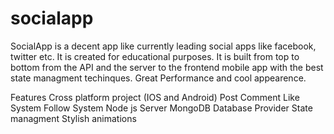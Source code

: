 # socialapp

SocialApp is a decent app like currently leading social apps like facebook, twitter etc. It is created for educational purposes. It is built from top to bottom from the API and the server to the frontend mobile app with the best state managment techinques. Great Performance and cool appearence.

Features
Cross platform project (IOS and Android)
Post Comment Like System
Follow System
Node js Server
MongoDB Database
Provider State managment
Stylish animations
